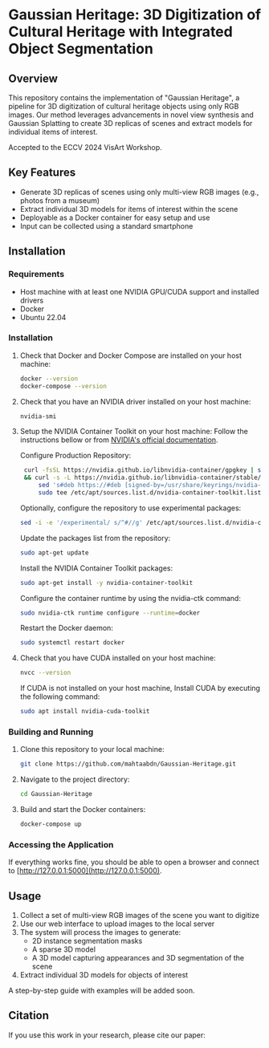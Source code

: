 # Gaussian Heritage: 3D Digitization of Cultural Heritage with Integrated Object Segmentation

## Overview

This repository contains the implementation of "Gaussian Heritage", a pipeline for 3D digitization of cultural heritage objects using only RGB images. Our method leverages advancements in novel view synthesis and Gaussian Splatting to create 3D replicas of scenes and extract models for individual items of interest.

Accepted to the ECCV 2024 VisArt Workshop.

## Key Features

- Generate 3D replicas of scenes using only multi-view RGB images (e.g., photos from a museum)
- Extract individual 3D models for items of interest within the scene
- Deployable as a Docker container for easy setup and use
- Input can be collected using a standard smartphone


## Installation

### Requirements

- Host machine with at least one NVIDIA GPU/CUDA support and installed drivers
- Docker
- Ubuntu 22.04

### Installation

1. Check that Docker and Docker Compose are installed on your host machine:

    ```bash
    docker --version
    docker-compose --version
    ```

2. Check that you have an NVIDIA driver installed on your host machine:

    ```bash
    nvidia-smi
    ```

3. Setup the NVIDIA Container Toolkit on your host machine:
   Follow the instructions bellow or from [NVIDIA's official documentation](https://docs.nvidia.com/datacenter/cloud-native/container-toolkit/latest/install-guide.html).

   Configure Production Repository:
   ```bash
    curl -fsSL https://nvidia.github.io/libnvidia-container/gpgkey | sudo gpg --dearmor -o /usr/share/keyrings/nvidia-container-toolkit-keyring.gpg \
    && curl -s -L https://nvidia.github.io/libnvidia-container/stable/deb/nvidia-container-toolkit.list | \
        sed 's#deb https://#deb [signed-by=/usr/share/keyrings/nvidia-container-toolkit-keyring.gpg] https://#g' | \
        sudo tee /etc/apt/sources.list.d/nvidia-container-toolkit.list
   ```

   Optionally, configure the repository to use experimental packages:
    ```bash
    sed -i -e '/experimental/ s/^#//g' /etc/apt/sources.list.d/nvidia-container-toolkit.list
    ```

    Update the packages list from the repository:
    ```bash
    sudo apt-get update
    ```

    Install the NVIDIA Container Toolkit packages:
    ```bash
    sudo apt-get install -y nvidia-container-toolkit
    ```

    Configure the container runtime by using the nvidia-ctk command:
    ```bash
    sudo nvidia-ctk runtime configure --runtime=docker
    ```

    Restart the Docker daemon:
    ```bash
    sudo systemctl restart docker
    ```

4. Check that you have CUDA installed on your host machine:
    ```bash
    nvcc --version
    ```
    If CUDA is not installed on your host machine, Install CUDA by executing the following command:
    ```bash
    sudo apt install nvidia-cuda-toolkit
    ```

### Building and Running

1. Clone this repository to your local machine:

    ```bash
    git clone https://github.com/mahtaabdn/Gaussian-Heritage.git
    ```

2. Navigate to the project directory:

    ```bash
    cd Gaussian-Heritage
    ```

3. Build and start the Docker containers:

    ```bash
    docker-compose up
    ```

### Accessing the Application

If everything works fine, you should be able to open a browser and connect to [http://127.0.0.1:5000](http://127.0.0.1:5000).


## Usage

1. Collect a set of multi-view RGB images of the scene you want to digitize
2. Use our web interface to upload images to the local server
3. The system will process the images to generate:
   - 2D instance segmentation masks
   - A sparse 3D model
   - A 3D model capturing appearances and 3D segmentation of the scene
4. Extract individual 3D models for objects of interest

A step-by-step guide with examples will be added soon.


## Citation

If you use this work in your research, please cite our paper:
